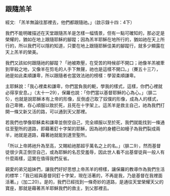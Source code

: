 ## 跟隨羔羊 ##

經文: 「羔羊無論往那裡去，他們都跟隨祂。」（啟示錄十四：4下）



我們不能明確描述在天堂跟隨羔羊是怎樣一幅情景，但有一點可確知的，那必定是榮耀的，猶如在地上跟隨耶穌的腳蹤；因為羔羊耶穌在地所行的，猶如祂在天上所行的，所以我們可以隱約知道，只要在地上跟隨耶穌佳美的腳蹤行，就多少顯露在天上羔羊的榮美。

我們又該如何跟隨祂的腳蹤？「祂被欺壓，在受苦的時候卻不開口；祂像羊羔被牽到宰殺之地，又像羊在剪毛的人手下無聲，祂也是這樣不開口。」（賽五十三7），祂是如此柔順謙卑，所以跟隨者也當效法祂的榜樣：學習柔順謙卑。

主耶穌說：「我心裡柔和謙卑，你們當負我的軛，學我的樣式，這樣，你們心裡就必得享安息。」（太十一29），保羅也說：「你們當以基督耶穌的心為心。」（腓二5），也就是說耶穌本有上帝的形像，反倒虛己取了奴僕的形像，成為人的樣式，自己卑微，存心順服以致於死，且死在十字架上。這羔羊是救主自己，祂為我們打開一條又新又活的路，可以通到天父那裡。

若我們也學像耶穌柔和謙卑並倒空自己，完全順服以至於死，我們就能找到一條通往至聖所的道路，即藉著釘十字架的耶穌，因為祂的身體已如幔子為我們裂成兩半，祂就是道路，藉著祂就能到達至聖所。

「所以上帝將祂升為至高，又賜給祂那超乎萬名之上的名。」（腓二9），然而基督徒很少真正倒空自己，或為耶穌的名忍受羞辱，因此世人看不出基督徒與一般人有什麼兩樣，這實在值得我們反省。

親愛的弟兄姐妹們，讓我們好好思想上帝羔羊的榜樣，讓保羅的教導作為我們生活的標竿：「我已經與基督同釘十字架，現在活著的，不再是我，乃是基督在我裡面活著。」（加二20）。是的，我們已經找到一條奇妙的道路，是通往天堂榮耀天父的寶座，那就是藉著羔羊耶穌我們的救主，到父那裡去。